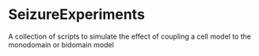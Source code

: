 # SeizureExperiments
A collection of scripts to simulate the effect of coupling a cell model to the monodomain or bidomain model
